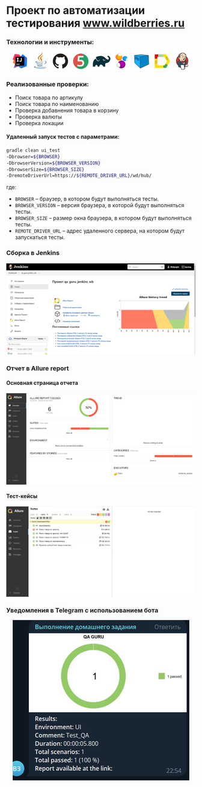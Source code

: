 # Проект по автоматизации тестирования www.wildberries.ru

### Технологии и инструменты:
<p align="center">
<img src="images/logos/Intelij_IDEA.svg" width="50" height="50"  alt="IDEA"/>
<img src="images/logos/Java.svg" width="50" height="50"  alt="Java"/>
<img src="images/logos/Github.svg" width="50" height="50"  alt="Github"/>
<img src="images/logos/JUnit5.svg" width="50" height="50"  alt="JUnit 5"/>
<img src="images/logos/Gradle.svg" width="50" height="50"  alt="Gradle"/>
<img src="images/logos/Selenide.svg" width="50" height="50"  alt="Selenide"/>
<img src="images/logos/Selenoid.svg" width="50" height="50"  alt="Selenoid"/>
<img src="images/logos/Allure_Report.svg" width="50" height="50"  alt="Allure_Report"/>
<img src="images/logos/Jenkins.svg" width="50" height="50"  alt="Jenkins"/>
</p>

### Реализованные проверки:
* Поиск товара по артикулу
* Поиск товара по наименованию
* Проверка добавнения товара в корзину
* Проверка валюты
* Проверка локации


#### Удаленный запуск тестов с параметрами:

```bash
gradle clean ui_test
-Dbrowser=${BROWSER}
-DbrowserVersion=${BROWSER_VERSION}
-DbrowserSize=${BROWSER_SIZE}
-DremoteDriverUrl=https://${REMOTE_DRIVER_URL}/wd/hub/
```
где:

- <code>BROWSER</code> – браузер, в котором будут выполняться тесты.
- <code>BROWSER_VERSION</code> – версия браузера, в которой будут выполняться тесты.
- <code>BROWSER_SIZE</code> – размер окна браузера, в котором будут выполняться тесты.
- <code>REMOTE_DRIVER_URL</code> – адрес удаленного сервера, на котором будут запускаться тесты.

### Сборка в Jenkins
<p align="center">
<img title="Jenkins Build" src="images/screens/Jenkins.png">
</p>

### Отчет в Allure report
#### Основная страница отчета
<p align="center">
<img title="Jenkins Build" src="images/screens/Allure-report.png">
</p>

#### Тест-кейсы
<p align="center">
<img title="Jenkins Build" src="images/screens/Allure-tests.png">
</p>

### Уведомления в Telegram с использованием бота
<p align="center">
<img title="Jenkins Build" src="images/screens/tg.png">
</p>
